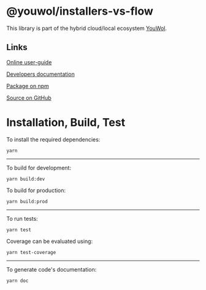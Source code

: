 # @youwol/installers-vs-flow



This library is part of the hybrid cloud/local ecosystem
[YouWol](https://platform.youwol.com/applications/@youwol/platform/latest).

## Links

[Online user-guide](https://l.youwol.com/doc/@youwol/installers-vs-flow)

[Developers documentation](https://platform.youwol.com/applications/@youwol/cdn-explorer/latest?package=@youwol/installers-vs-flow)

[Package on npm](https://www.npmjs.com/package/@youwol/installers-vs-flow)

[Source on GitHub](https://github.com/youwol/installers-vs-flow)

# Installation, Build, Test

To install the required dependencies:

```shell
yarn
```

---

To build for development:

```shell
yarn build:dev
```

To build for production:

```shell
yarn build:prod
```

---

To run tests:

```shell
yarn test
```

Coverage can be evaluated using:

```shell
yarn test-coverage
```

---

To generate code's documentation:

```shell
yarn doc
```
